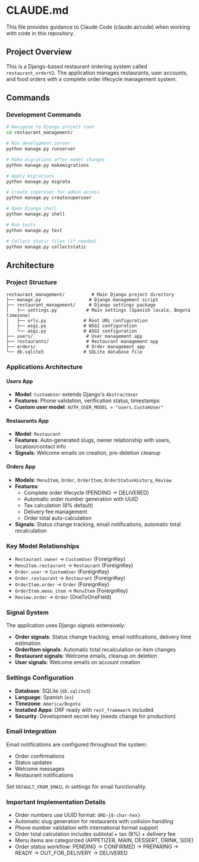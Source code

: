 # CLAUDE.md

This file provides guidance to Claude Code (claude.ai/code) when working with code in this repository.

## Project Overview

This is a Django-based restaurant ordering system called `restaurant_orderV2`. The application manages restaurants, user accounts, and food orders with a complete order lifecycle management system.

## Commands

### Development Commands
```bash
# Navigate to Django project root
cd restaurant_management/

# Run development server
python manage.py runserver

# Make migrations after model changes
python manage.py makemigrations

# Apply migrations
python manage.py migrate

# Create superuser for admin access
python manage.py createsuperuser

# Open Django shell
python manage.py shell

# Run tests
python manage.py test

# Collect static files (if needed)
python manage.py collectstatic
```

## Architecture

### Project Structure
```
restaurant_management/          # Main Django project directory
├── manage.py                  # Django management script
├── restaurant_management/     # Django settings package
│   ├── settings.py           # Main settings (Spanish locale, Bogotá timezone)
│   ├── urls.py              # Root URL configuration
│   ├── wsgi.py              # WSGI configuration
│   └── asgi.py              # ASGI configuration
├── users/                    # User management app
├── restaurants/              # Restaurant management app
├── orders/                   # Order management app
└── db.sqlite3               # SQLite database file
```

### Applications Architecture

#### Users App
- **Model**: `CustomUser` extends Django's `AbstractUser`
- **Features**: Phone validation, verification status, timestamps
- **Custom user model**: `AUTH_USER_MODEL = "users.CustomUser"`

#### Restaurants App  
- **Model**: `Restaurant`
- **Features**: Auto-generated slugs, owner relationship with users, location/contact info
- **Signals**: Welcome emails on creation, pre-deletion cleanup

#### Orders App
- **Models**: `MenuItem`, `Order`, `OrderItem`, `OrderStatusHistory`, `Review`
- **Features**: 
  - Complete order lifecycle (PENDING → DELIVERED)
  - Automatic order number generation with UUID
  - Tax calculation (8% default)
  - Delivery fee management
  - Order total auto-calculation
- **Signals**: Status change tracking, email notifications, automatic total recalculation

### Key Model Relationships
- `Restaurant.owner` → `CustomUser` (ForeignKey)
- `MenuItem.restaurant` → `Restaurant` (ForeignKey)  
- `Order.user` → `CustomUser` (ForeignKey)
- `Order.restaurant` → `Restaurant` (ForeignKey)
- `OrderItem.order` → `Order` (ForeignKey)
- `OrderItem.menu_item` → `MenuItem` (ForeignKey)
- `Review.order` → `Order` (OneToOneField)

### Signal System
The application uses Django signals extensively:
- **Order signals**: Status change tracking, email notifications, delivery time estimation
- **OrderItem signals**: Automatic total recalculation on item changes
- **Restaurant signals**: Welcome emails, cleanup on deletion
- **User signals**: Welcome emails on account creation

### Settings Configuration
- **Database**: SQLite (`db.sqlite3`)
- **Language**: Spanish (`es`)
- **Timezone**: `America/Bogota`
- **Installed Apps**: DRF ready with `rest_framework` included
- **Security**: Development secret key (needs change for production)

### Email Integration
Email notifications are configured throughout the system:
- Order confirmations
- Status updates  
- Welcome messages
- Restaurant notifications

Set `DEFAULT_FROM_EMAIL` in settings for email functionality.

### Important Implementation Details
- Order numbers use UUID format: `ORD-{8-char-hex}`
- Automatic slug generation for restaurants with collision handling
- Phone number validation with international format support
- Order total calculation includes subtotal + tax (8%) + delivery fee
- Menu items are categorized (APPETIZER, MAIN, DESSERT, DRINK, SIDE)
- Order status workflow: PENDING → CONFIRMED → PREPARING → READY → OUT_FOR_DELIVERY → DELIVERED